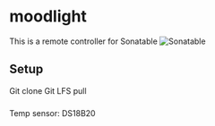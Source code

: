 # moodlight

This is a remote controller for Sonatable
![Sonatable](assets/icon/icon.png)
## Setup
Git clone
Git LFS pull

### 
Temp sensor:
DS18B20